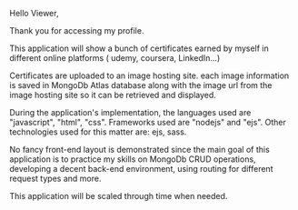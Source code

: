 Hello Viewer,

Thank you for accessing my profile.

This application will show a bunch of certificates earned by myself in different online platforms ( udemy, coursera, LinkedIn...)

Certificates are uploaded to an image hosting site. each image information is saved in MongoDb Atlas database along with the image url from the image hosting site so it can be retrieved and displayed.

During the application's implementation, the languages used are "javascript", "html", "css". Frameworks used are "nodejs" and "ejs". Other technologies used for this matter are: ejs, sass.

No fancy front-end layout is demonstrated since the main goal of this application is to practice my skills on MongoDb CRUD operations, developing a decent back-end environment, using routing for different request types and more.

This application will be scaled through time when needed. 